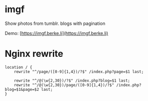 # imgf
Show photos from tumblr. blogs with pagination

Demo: [https://imgf.berke.li](https://imgf.berke.li)

# Nginx rewrite

```
location / {
	rewrite "^/page/([0-9]{1,4})/?$" /index.php?page=$1 last;

    rewrite "^/@(\w{2,30})/?$" /index.php?blog=$1 last;
    rewrite "^/@(\w{2,30})/page/([0-9]{1,4})/?$" /index.php?blog=$1&page=$2 last;
}
```
